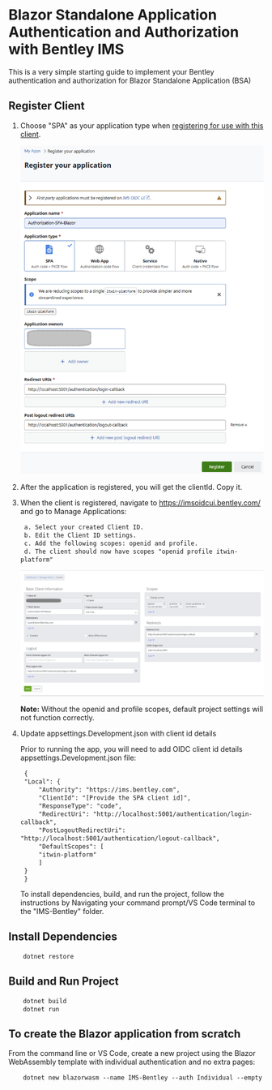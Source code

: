 # Blazor Standalone Application Authentication and Authorization with Bentley IMS

This is a very simple starting guide to implement your Bentley authentication and authorization for Blazor Standalone Application (BSA)

## Register Client

1. Choose "SPA" as your application type when [registering for use with this client](https://developer.bentley.com/register/).

    ![Register Blazor Standalone Application Client](RegisterBlazorAppClient.png)

2. After the application is registered, you will get the clientId. Copy it.

3. When the client is registered, navigate to https://imsoidcui.bentley.com/ and go to Manage Applications:

        a. Select your created Client ID.
        b. Edit the Client ID settings.
        c. Add the following scopes: openid and profile.
        d. The client should now have scopes "openid profile itwin-platform"
        

    ![Update client to Add openid and profile scopes](UpdateClientToAddOpenIdProfileScopes.png)

    **Note:** Without the openid and profile scopes, default project settings will not function correctly.

4. Update appsettings.Development.json with client id details

    Prior to running the app, you will need to add OIDC client id details appsettings.Development.json file:

        {
        "Local": {
            "Authority": "https://ims.bentley.com",
            "ClientId": "[Provide the SPA client id]",
            "ResponseType": "code",
            "RedirectUri": "http://localhost:5001/authentication/login-callback",
            "PostLogoutRedirectUri": "http://localhost:5001/authentication/logout-callback",
            "DefaultScopes": [
            "itwin-platform"
            ]
        }
        }

   To install dependencies, build, and run the project, follow the instructions by Navigating your command prompt/VS Code terminal to the "IMS-Bentley" folder.

## Install Dependencies

        dotnet restore

## Build and Run Project

        dotnet build
        dotnet run

## To create the Blazor application from scratch

From the command line or VS Code, create a new project using the Blazor WebAssembly template with individual authentication and no extra pages:

        dotnet new blazorwasm --name IMS-Bentley --auth Individual --empty

